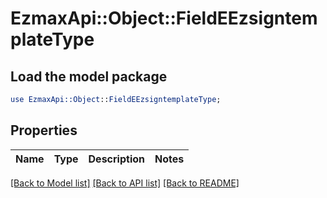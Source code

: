 # EzmaxApi::Object::FieldEEzsigntemplateType

## Load the model package
```perl
use EzmaxApi::Object::FieldEEzsigntemplateType;
```

## Properties
Name | Type | Description | Notes
------------ | ------------- | ------------- | -------------

[[Back to Model list]](../README.md#documentation-for-models) [[Back to API list]](../README.md#documentation-for-api-endpoints) [[Back to README]](../README.md)


